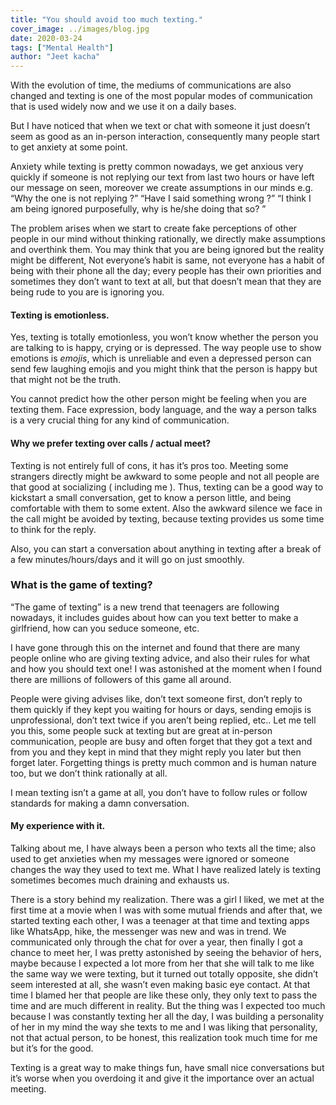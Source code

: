 ```yaml
---
title: "You should avoid too much texting."
cover_image: ../images/blog.jpg
date: 2020-03-24
tags: ["Mental Health"]
author: "Jeet kacha"
---
```


With the evolution of time, the mediums of communications are also changed and texting is one of the most popular modes of communication that is used widely now and we use it on a daily bases.

But I have noticed that when we text or chat with someone it just doesn’t seem as good as an in-person interaction, consequently many people start to get anxiety at some point.

Anxiety while texting is pretty common nowadays, we get anxious very quickly if someone is not replying our text from last two hours or have left our message on seen, moreover we create assumptions in our minds e.g.
“Why the one is not replying ?”
“Have I said something wrong ?”
“I think I am being ignored purposefully, why is he/she doing that so? ”

The problem arises when we start to create fake perceptions of other people in our mind without thinking rationally, we directly make assumptions and overthink them. You may think that you are being ignored but the reality might be different, Not everyone’s habit is same, not everyone has a habit of being with their phone all the day; every people has their own priorities and sometimes they don’t want to text at all, but that doesn’t mean that they are being rude to you are is ignoring you.

#### Texting is emotionless.

Yes, texting is totally emotionless, you won’t know whether the person you are talking to is happy, crying or is depressed. The way people use to show emotions is _emojis_, which is unreliable and even a depressed person can send few laughing emojis and you might think that the person is happy but that might not be the truth.

You cannot predict how the other person might be feeling when you are texting them. Face expression, body language, and the way a person talks is a very crucial thing for any kind of communication.

#### Why we prefer texting over calls / actual meet?

Texting is not entirely full of cons, it has it’s pros too. Meeting some strangers directly might be awkward to some people and not all people are that good at socializing ( including me ). Thus, texting can be a good way to kickstart a small conversation, get to know a person little, and being comfortable with them to some extent. Also the awkward silence we face in the call might be avoided by texting, because texting provides us some time to think for the reply.

Also, you can start a conversation about anything in texting after a break of a few minutes/hours/days and it will go on just smoothly.

### What is the game of texting?

“The game of texting” is a new trend that teenagers are following nowadays, it includes guides about how can you text better to make a girlfriend, how can you seduce someone, etc.

I have gone through this on the internet and found that there are many people online who are giving texting advice, and also their rules for what and how you should text one! I was astonished at the moment when I found there are millions of followers of this game all around.

People were giving advises like, don’t text someone first, don’t reply to them quickly if they kept you waiting for hours or days, sending emojis is unprofessional, don’t text twice if you aren’t being replied, etc.. Let me tell you this, some people suck at texting but are great at in-person communication, people are busy and often forget that they got a text and from you and they kept in mind that they might reply you later but then forget later. Forgetting things is pretty much common and is human nature too, but we don’t think rationally at all.

I mean texting isn’t a game at all, you don’t have to follow rules or follow standards for making a damn conversation.

#### My experience with it.

Talking about me, I have always been a person who texts all the time; also used to get anxieties when my messages were ignored or someone changes the way they used to text me. What I have realized lately is texting sometimes becomes much draining and exhausts us.

There is a story behind my realization. There was a girl I liked, we met at the first time at a movie when I was with some mutual friends and after that, we started texting each other, I was a teenager at that time and texting apps like WhatsApp, hike, the messenger was new and was in trend. We communicated only through the chat for over a year, then finally I got a chance to meet her, I was pretty astonished by seeing the behavior of hers, maybe because I expected a lot more from her that she will talk to me like the same way we were texting, but it turned out totally opposite, she didn’t seem interested at all, she wasn’t even making basic eye contact. At that time I blamed her that people are like these only, they only text to pass the time and are much different in reality. But the thing was I expected too much because I was constantly texting her all the day, I was building a personality of her in my mind the way she texts to me and I was liking that personality, not that actual person, to be honest, this realization took much time for me but it’s for the good.

Texting is a great way to make things fun, have small nice conversations but it’s worse when you overdoing it and give it the importance over an actual meeting.
